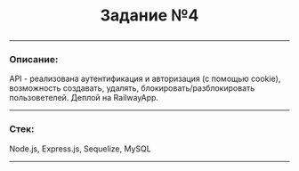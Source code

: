 # <p align="center">Задание №4</p>

---

### Описание:

API - реализована аутентификация и авторизация (с помощью cookie), возможность создавать, удалять, блокировать/разблокировать пользоветелей.
Деплой на RailwayApp.

---

### Стек:

Node.js, Express.js, Sequelize, MySQL

---
